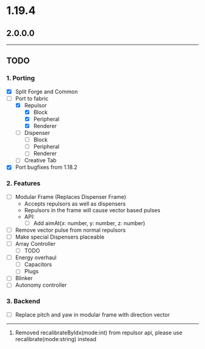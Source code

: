 # 1.19.4
## 2.0.0.0

---
## TODO
### 1. Porting
   - [x] Split Forge and Common
   - [ ] Port to fabric
     - [x] Repulsor
       - [x] Block
       - [x] Peripheral
       - [x] Renderer
     - [ ] Dispenser
       - [ ] Block
       - [ ] Peripheral
       - [ ] Renderer
     - [ ] Creative Tab
   - [x] Port bugfixes from 1.18.2
### 2. Features
  - [ ] Modular Frame (Replaces Dispenser Frame)
     - Accepts repulsors as well as dispensers
     - Repulsors in the frame will cause vector based pulses
     - API: 
       - [ ] Add aimAt(x: number, y: number, z: number)
  - [ ] Remove vector pulse from normal repulsors
  - [ ] Make special Dispensers placeable
  - [ ] Array Controller
    - [ ] TODO
  - [ ] Energy overhaul
    - [ ] Capacitors
    - [ ] Plugs
  - [ ] Blinker
  - [ ] Autonomy controller
### 3. Backend
  - [ ] Replace pitch and yaw in modular frame with direction vector
---
1. Removed recalibrateByIdx(mode:int) from repulsor api, please use recalibrate(mode:string) instead
